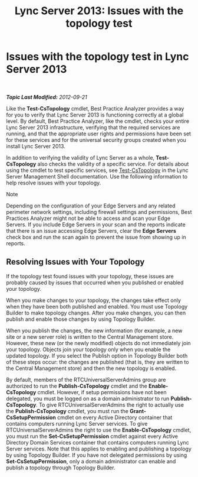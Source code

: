 ﻿---
title: 'Lync Server 2013: Issues with the topology test'
TOCTitle: Issues with the topology test
ms:assetid: 821e8916-7b5d-4f64-8fb0-e5cc392ec1bb
ms:mtpsurl: https://technet.microsoft.com/en-us/library/JJ205045(v=OCS.15)
ms:contentKeyID: 48184670
ms.date: 07/23/2014
mtps_version: v=OCS.15
---

<div data-xmlns="http://www.w3.org/1999/xhtml">

<div class="topic" data-xmlns="http://www.w3.org/1999/xhtml" data-msxsl="urn:schemas-microsoft-com:xslt" data-cs="http://msdn.microsoft.com/en-us/">

<div data-asp="http://msdn2.microsoft.com/asp">

# Issues with the topology test in Lync Server 2013

</div>

<div id="mainSection">

<div id="mainBody">

<span> </span>

_**Topic Last Modified:** 2012-09-21_

Like the **Test-CsTopology** cmdlet, Best Practice Analyzer provides a way for you to verify that Lync Server 2013 is functioning correctly at a global level. By default, Best Practice Analyzer, like the cmdlet, checks your entire Lync Server 2013 infrastructure, verifying that the required services are running, and that the appropriate user rights and permissions have been set for these services and for the universal security groups created when you install Lync Server 2013.

In addition to verifying the validity of Lync Server as a whole, **Test-CsTopology** also checks the validity of a specific service. For details about using the cmdlet to test specific services, see [Test-CsTopology](test-cstopology.md) in the Lync Server Management Shell documentation. Use the following information to help resolve issues with your topology.

<div>


> [!NOTE]
> Depending on the configuration of your Edge Servers and any related perimeter network settings, including firewall settings and permissions, Best Practices Analyzer might not be able to access and scan your Edge Servers. If you include Edge Servers in your scan and the reports indicate that there is an issue accessing Edge Servers, clear the <STRONG>Edge Servers</STRONG> check box and run the scan again to prevent the issue from showing up in reports.



</div>

<div>

## Resolving Issues with Your Topology

If the topology test found issues with your topology, these issues are probably caused by issues that occurred when you published or enabled your topology.

When you make changes to your topology, the changes take effect only when they have been both published and enabled. You must use Topology Builder to make topology changes. After you make changes, you can then publish and enable those changes by using Topology Builder.

When you publish the changes, the new information (for example, a new site or a new server role) is written to the Central Management store. However, these new (or the newly modified) objects do not immediately join your topology. Objects join your topology only when you enable the updated topology. If you select the Publish option in Topology Builder both of these steps occur: the changes are published (that is, they are written to the Central Management store) and then the new topology is enabled.

By default, members of the RTCUniversalServerAdmins group are authorized to run the **Publish-CsTopology** cmdlet and the **Enable-CsTopology** cmdlet. However, if setup permissions have not been delegated, you must be logged on as a domain administrator to run **Publish-CsTopology**. To give RTCUniversalServerAdmins the right to actually use the **Publish-CsTopology** cmdlet, you must run the **Grant-CsSetupPermission** cmdlet on every Active Directory container that contains computers running Lync Server services. To give RTCUniversalServerAdmins the right to use the **Enable-CsTopology** cmdlet, you must run the **Set-CsSetupPermission** cmdlet against every Active Directory Domain Services container that contains computers running Lync Server services. Note that this applies to enabling and publishing a topology by using Topology Builder. If you have not delegated permissions by using **Set-CsSetupPermission**, only a domain administrator can enable and publish a topology through Topology Builder.

</div>

</div>

<span> </span>

</div>

</div>

</div>

